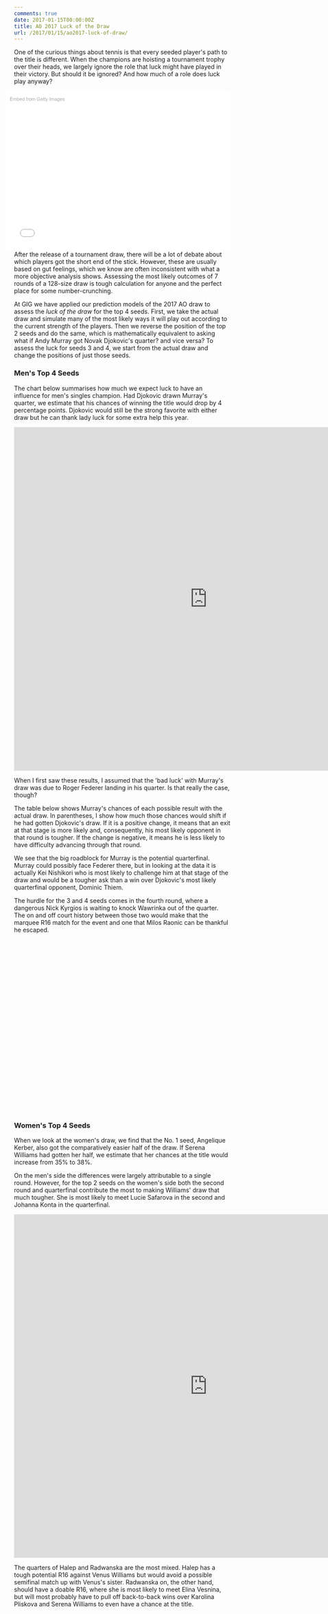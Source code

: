 ```yaml
---
comments: true
date: 2017-01-15T00:00:00Z
title: AO 2017 Luck of the Draw
url: /2017/01/15/ao2017-luck-of-draw/
---
```


One of the curious things about tennis is that every seeded player's path to the title is different. When the champions are hoisting a tournament trophy over their heads, we largely ignore the role that luck might have played in their victory. But should it be ignored? And how much of a role does luck play anyway? 

<!--more-->

<div class="getty embed image" style="background-color:#fff;display:inline-block;font-family:'Helvetica Neue',Helvetica,Arial,sans-serif;color:#a7a7a7;font-size:11px;width:100%;max-width:594px;float:right;padding:2%;"><div style="padding:0;margin:0;text-align:left;"><a href="http://www.gettyimages.com/detail/631365154" target="_blank" style="color:#a7a7a7;text-decoration:none;font-weight:normal !important;border:none;display:inline-block;">Embed from Getty Images</a></div><div style="overflow:hidden;position:relative;height:0;padding:66.666667% 0 0 0;width:100%;"><iframe src="//embed.gettyimages.com/embed/631365154?et=UZlnb2l-R9ZukB_RvU3eAQ&viewMoreLink=on&sig=dSZ1NyyIa7kH1HXO13FgiMYVi7AAyBg8DXTa6z76nOM=&caption=true" width="594" height="396" scrolling="no" frameborder="0" style="display:inline-block;position:absolute;top:0;left:0;width:100%;height:100%;margin:0;"></iframe></div><p style="margin:0;"></p></div>


After the release of a tournament draw, there will be a lot of debate about which players got the short end of the stick. However, these are usually based on gut feelings, which we know are often inconsistent with what a more objective analysis shows. Assessing the most likely outcomes of 7 rounds of a 128-size draw is tough calculation for anyone and the perfect place for some number-crunching.

At GIG we have applied our prediction models of the 2017 AO draw to assess the _luck of the draw_ for the top 4 seeds. First, we take the actual draw and simulate many of the most likely ways it will play out according to the current strength of the players. Then we reverse the position of the top 2 seeds and do the same, which is mathematically equivalent to asking what if Andy Murray got Novak Djokovic's quarter? and vice versa? To assess the luck for seeds 3 and 4, we start from the actual draw and change the positions of just those seeds.


### Men's Top 4 Seeds

The chart below summarises how much we expect luck to have an influence for men's singles champion. Had Djokovic drawn Murray's quarter, we estimate that his chances of winning the title would drop by 4 percentage points. Djokovic would still be the strong favorite with either draw but he can thank lady luck for some extra help this year.


<iframe width="900" height="800" frameborder="0" scrolling="no" src="https://plot.ly/~on-the-t/1053.embed"></iframe>

When I first saw these results, I assumed that the 'bad luck' with Murray's draw was due to Roger Federer landing in his quarter. Is that really the case, though? 

The table below shows Murray's chances of each possible result with the actual draw. In parentheses, I show how much those chances would shift if he had gotten Djokovic's draw. If it is a positive change, it means that an exit at that stage is more likely and, consequently, his most likely opponent in that round is tougher. If the change is negative, it means he is less likely to have difficulty advancing through that round. 

We see that the big roadblock for Murray is the potential quarterfinal. Murray could possibly face Federer there, but in looking at the data it is actually Kei Nishikori who is most likely to challenge him at that stage of the draw and would be a tougher ask than a win over Djokovic's most likely quarterfinal opponent, Dominic Thiem. 


The hurdle for the 3 and 4 seeds comes in the fourth round, where a dangerous Nick Kyrgios is waiting to knock Wawrinka out of the quarter. The on and off court history between those two would make that the marquee R16 match for the event and one that Milos Raonic can be thankful he escaped. 

<script type="text/javascript">
 
// jsData 
function gvisDataTableID1703471bda605 () {
var data = new google.visualization.DataTable();
var datajson =
[
  [
"Novak Djokovic",
"3.04, (-2.17)",
"1.33, (+0.77)",
"4.83, (-2.86)",
"7.21, (-0.57)",
"5.23, (+9.7)",
"8.61, (+0.11)",
"18.34, (-1.42)",
"51.41, (-3.56)"
],
[
"Andy Murray",
"1.43, (-3.54)",
"3.31, (-1.35)",
"3.44, (-3.91)",
"11.18, (-0.12)",
"21.49, (-13.93)",
"10.2, (+0.75)",
"24.41, (+3.27)",
"24.54, (+3.93)"
],
[
"Milos Raonic",
"16.27, (-2.6)",
"17.04, (-3.01)",
"13.87, (-3.65)",
"14.5, (+7.4)",
"14.72, (+1.01)",
"17.44, (-1.25)",
"3.65, (+2.26)",
"2.51, (-0.16)"
],
[
"Stan Wawrinka",
"14.8, (+3.97)",
"15.86, (+3.3)",
"11.86, (+2.81)",
"22.26, (-7.33)",
"14.7, (-0.84)",
"14.55, (-0.7)",
"4.22, (-0.96)",
"1.75, (-0.25)"
]
];
data.addColumn('string','Player');
data.addColumn('string','R128');
data.addColumn('string','R64');
data.addColumn('string','R32');
data.addColumn('string','R16');
data.addColumn('string','QF');
data.addColumn('string','SF');
data.addColumn('string','Finalist');
data.addColumn('string','Winner');
data.addRows(datajson);
return(data);
}
 
// jsDrawChart
function drawChartTableID1703471bda605() {
var data = gvisDataTableID1703471bda605();
var options = {};
options["allowHtml"] = true;
options["width"] = 800;
options["height"] = 400;
options["alternatingRowStyle"] = true;
options["cssClassNames"] = {tableRow: 'large-font', headerRow: '.myTableHeadrow large-font', oddTableRow: '.myTableHeadrow large-font'};


    var chart = new google.visualization.Table(
    document.getElementById('TableID1703471bda605')
    );
    chart.draw(data,options);
    

}
  
 
// jsDisplayChart
(function() {
var pkgs = window.__gvisPackages = window.__gvisPackages || [];
var callbacks = window.__gvisCallbacks = window.__gvisCallbacks || [];
var chartid = "table";
  
// Manually see if chartid is in pkgs (not all browsers support Array.indexOf)
var i, newPackage = true;
for (i = 0; newPackage && i < pkgs.length; i++) {
if (pkgs[i] === chartid)
newPackage = false;
}
if (newPackage)
  pkgs.push(chartid);
  
// Add the drawChart function to the global list of callbacks
callbacks.push(drawChartTableID1703471bda605);
})();
function displayChartTableID1703471bda605() {
  var pkgs = window.__gvisPackages = window.__gvisPackages || [];
  var callbacks = window.__gvisCallbacks = window.__gvisCallbacks || [];
  window.clearTimeout(window.__gvisLoad);
  // The timeout is set to 100 because otherwise the container div we are
  // targeting might not be part of the document yet
  window.__gvisLoad = setTimeout(function() {
  var pkgCount = pkgs.length;
  google.load("visualization", "1", { packages:pkgs, callback: function() {
  if (pkgCount != pkgs.length) {
  // Race condition where another setTimeout call snuck in after us; if
  // that call added a package, we must not shift its callback
  return;
}
while (callbacks.length > 0)
callbacks.shift()();
} });
}, 100);
}
 
// jsFooter
</script>
 
<!-- jsChart -->  
<script type="text/javascript" src="https://www.google.com/jsapi?callback=displayChartTableID1703471bda605"></script>
 
<!-- divChart -->
  
<div id="TableID1703471bda605" 
  style="width: 800; height: 400;">
</div>


### Women's Top 4 Seeds


When we look at the women's draw, we find that the No. 1 seed, Angelique Kerber, also got the comparatively easier half of the draw. If Serena Williams had gotten her half, we estimate that her chances at the title would increase from 35% to 38%. 

On the men's side the differences were largely attributable to a single round. However, for the top 2 seeds on the women's side both the second round and quarterfinal contribute the most to making Williams' draw that much tougher. She is most likely to meet Lucie Safarova in the second and Johanna Konta in the quarterfinal. 


<iframe width="900" height="800" frameborder="0" scrolling="no" src="https://plot.ly/~on-the-t/1051.embed"></iframe>


The quarters of Halep and Radwanska are the most mixed. Halep has a tough potential R16 against Venus Williams but would avoid a possible semifinal match up with Venus's sister. Radwanska on, the other hand, should have a doable R16, where she is most likely to meet Elina Vesnina, but will most probably have to pull off back-to-back wins over Karolina Pliskova and Serena Williams to even have a chance at the title. 


<!-- jsHeader -->
<script type="text/javascript">
 
// jsData 
function gvisDataTableID17034228b7285 () {
var data = new google.visualization.DataTable();
var datajson =
[
 [
"Serena Williams",
"9.41, (-1.16)",
"7.52, (-4.19)",
"4.64, (+2.28)",
"8.13, (-0.53)",
"13.56, (-3.85)",
"11.36, (+2.89)",
"10.75, (+1.28)",
"34.63, (+3.28)"
],
[
"Angelique Kerber",
"16.62, (+0.71)",
"5.6, (+7.44)",
"11.14, (-3.42)",
"12, (+0.03)",
"13.46, (2.69)",
"14.9, (-3.66)",
"13.38, (-2.18)",
"12.9, (-1.61)"
],
[
"Simona Halep",
"9.48, (+4.46)",
"8.26, (+0.36)",
"14.91, (-2.08)",
"16.57, (-5.16)",
"16.87, (+0.78)",
"13.21, (+6.69)",
"11.14, (-4.84)",
"9.56, (-0.21)"
],
[
"Agnieszka Radwanska",
"17.05, (-6.51)",
"9.36, (+0.26)",
"14.15, (+0.97)",
"11.59, (+6.01)",
"16.92, (+1.15)",
"17.67, (-5.81)",
"6.04, (+3.61)",
"7.22, (+0.32)"
] 
];
data.addColumn('string','Player');
data.addColumn('string','R128');
data.addColumn('string','R64');
data.addColumn('string','R32');
data.addColumn('string','R16');
data.addColumn('string','QF');
data.addColumn('string','SF');
data.addColumn('string','Finalist');
data.addColumn('string','Winner');
data.addRows(datajson);
return(data);
}
 
// jsDrawChart
function drawChartTableID17034228b7285() {
var data = gvisDataTableID17034228b7285();
var options = {};
options["allowHtml"] = true;
options["width"] = 800;
options["height"] = 400;
options["alternatingRowStyle"] = true;
options["cssClassNames"] = {tableRow: 'large-font', headerRow: '.wsTablerow large-font', oddTableRow: '.wsTablerow large-font'};


    var chart = new google.visualization.Table(
    document.getElementById('TableID17034228b7285')
    );
    chart.draw(data,options);
    

}
  
 
// jsDisplayChart
(function() {
var pkgs = window.__gvisPackages = window.__gvisPackages || [];
var callbacks = window.__gvisCallbacks = window.__gvisCallbacks || [];
var chartid = "table";
  
// Manually see if chartid is in pkgs (not all browsers support Array.indexOf)
var i, newPackage = true;
for (i = 0; newPackage && i < pkgs.length; i++) {
if (pkgs[i] === chartid)
newPackage = false;
}
if (newPackage)
  pkgs.push(chartid);
  
// Add the drawChart function to the global list of callbacks
callbacks.push(drawChartTableID17034228b7285);
})();
function displayChartTableID17034228b7285() {
  var pkgs = window.__gvisPackages = window.__gvisPackages || [];
  var callbacks = window.__gvisCallbacks = window.__gvisCallbacks || [];
  window.clearTimeout(window.__gvisLoad);
  // The timeout is set to 100 because otherwise the container div we are
  // targeting might not be part of the document yet
  window.__gvisLoad = setTimeout(function() {
  var pkgCount = pkgs.length;
  google.load("visualization", "1", { packages:pkgs, callback: function() {
  if (pkgCount != pkgs.length) {
  // Race condition where another setTimeout call snuck in after us; if
  // that call added a package, we must not shift its callback
  return;
}
while (callbacks.length > 0)
callbacks.shift()();
} });
}, 100);
}
 
// jsFooter
</script>
 
<!-- jsChart -->  
<script type="text/javascript" src="https://www.google.com/jsapi?callback=displayChartTableID17034228b7285"></script>
 
<!-- divChart -->
  
<div id="TableID17034228b7285" 
  style="width: 800; height: 400;">
</div>


